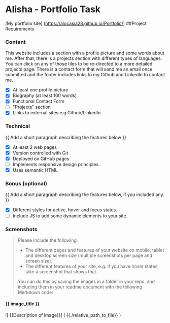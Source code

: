# Alisha - Portfolio Task

[My portfolio site] (https://alocasia28.github.io/Portfolio/)
##Project Requirements

### Content
This website includes a section with a profile picture and some words about me. After that, there is a projects section with different types of languages. You can click on any of those tiles to be re-directed to a more detailed projects page. There is a contact form that will send me an email once submitted and the footer includes links to my Github and LinkedIn to contact me. 
- [X] At least one profile picture
- [X] Biography (at least 100 words)
- [X] Functional Contact Form
- [ ] "Projects" section
- [X] Links to external sites e.g Github/LinkedIn

### Technical 
{{ Add a short paragraph describing the features below }}

- [X] At least 2 web pages
- [X] Version controlled with Git
- [X] Deployed on GitHub pages
- [ ] Implements responsive design principles.
- [X] Uses semantic HTML

### Bonus (optional)
{{ Add a short paragraph describing the features below, if you included any. }}
- [X] Different styles for active, hover and focus states.
- [ ] Include JS to add some dynamic elements to your site.

### Screenshots
> Please include the following:
> - The different pages and features of your website on mobile, tablet and desktop screen size (multiple screenshots per page and screen size).
> - The different features of your site, e.g. if you have hover states, take a screenshot that shows that. 
>
> You can do this by saving the images in a folder in your repo, and including them in your readme document with the following Markdown code:
#### {{ image_title }}
![ {{Description of image}}] ( {{./relative_path_to_file}} )
